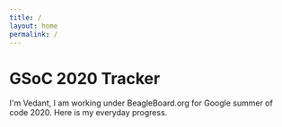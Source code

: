 ```yaml
---
title: /
layout: home
permalink: /
---
```


# GSoC 2020 Tracker
I'm Vedant, I am working under BeagleBoard.org for Google summer of code 2020. Here is my everyday progress.